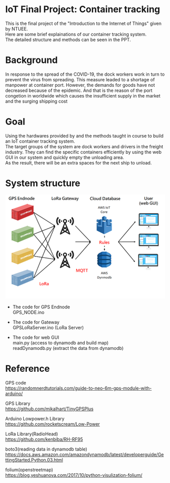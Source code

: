 # IoT Final Project: Container tracking
This is the final project of the "Introduction to the Internet of Things" given by NTUEE.  
Here are some brief explainations of our container tracking system.  
The detailed structure and methods can be seen in the PPT.

# Background
In response to the spread of the COVID-19, the dock workers work in turn to prevent the virus from spreading. This measure leaded to a shortage of manpower at container port. However, the demands for goods have not decreased because of the epidemic. And that is the reason of the port congetion in worldwide which causes the insufficient supply in the market and the surging shipping cost

# Goal
Using the hardwares provided by and the methods taught in course to build an IoT container tracking system.  
The target groups of the system are dock workers and drivers in the freight industry. They can find the specific containers efficiently by using the web GUI in our system and quickly empty the unloading area.  
As the result, there will be an extra spaces for the next ship to unload. 

# System structure
![image](https://github.com/r09631003/container_tracking/blob/main/system_structure.png)

- The code for GPS Endnode  
GPS_NODE.ino  

- The code for Gateway  
GPSLoRaServer.ino (LoRa Server)  

- The code for web GUI  
main.py (access to dynamodb and build map)  
readDynamodb.py (extract the data from dynamodb)

# Reference
GPS code  
https://randomnerdtutorials.com/guide-to-neo-6m-gps-module-with-arduino/

GPS Library  
https://github.com/mikalhart/TinyGPSPlus

Arduino Lowpower.h Library  
https://github.com/rocketscream/Low-Power

LoRa Library(RadioHead)  
https://github.com/kenbiba/RH-RF95

boto3(reading data in dynamodb table)  
https://docs.aws.amazon.com/amazondynamodb/latest/developerguide/GettingStarted.Python.03.html

folium(openstreetmap)  
https://blog.yeshuanova.com/2017/10/python-visulization-folium/
